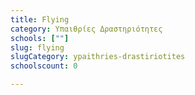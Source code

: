 ```yaml
---
title: Flying
category: Υπαιθρίες Δραστηριότητες
schools: [""]
slug: flying
slugCategory: ypaithries-drastiriotites
schoolscount: 0

---
```




